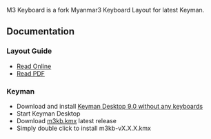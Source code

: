 M3 Keyboard is a fork Myanmar3 Keyboard Layout for latest Keyman.

## Documentation

### Layout Guide
- [Read Online](web/kbd.html)
- [Read PDF](m3kb_user_manual.pdf)

### Keyman
- Download and install [Keyman Desktop 9.0 without any keyboards](https://keyman.com/desktop/download.php)
- Start Keyman Desktop
- Download [m3kb.kmx](https://github.com/victorskl/m3kb/releases/latest) latest release
- Simply double click to install m3kb-vX.X.X.kmx
